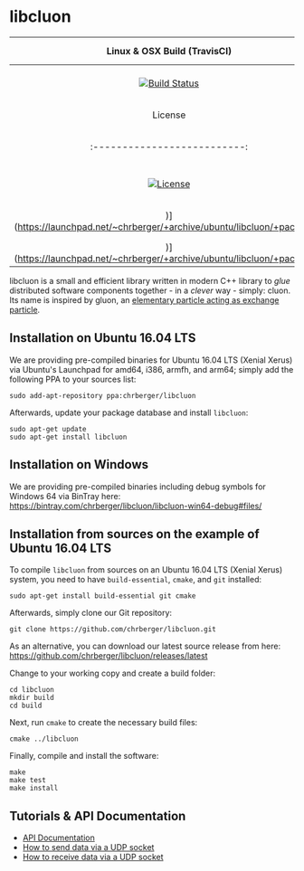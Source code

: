 # libcluon

| Linux & OSX Build (TravisCI) | Win64 Build (AppVeyor) | Test Coverage | Coverity Analysis | CII Best Practices |
| :--------------------------: | :--------------------: | :-----------: | :---------------: | :----------------: |
| [![Build Status](https://travis-ci.org/chrberger/libcluon.svg?branch=master)](https://travis-ci.org/chrberger/libcluon) | [![Build status](https://ci.appveyor.com/api/projects/status/n33il43mb6ot5422/branch/master?svg=true)](https://ci.appveyor.com/project/chrberger/libcluon/branch/master) | [![codecov](https://codecov.io/gh/chrberger/libcluon/branch/master/graph/badge.svg)](https://codecov.io/gh/chrberger/libcluon) | [![Coverity Scan](https://scan.coverity.com/projects/14014/badge.svg)]() | [![CII Best Practices](https://bestpractices.coreinfrastructure.org/projects/1479/badge)](https://bestpractices.coreinfrastructure.org/projects/1479) |
| License | Documentation | Ubuntu (x86_64) | Ubuntu (armhf) | -- |
| :--------------------------: | :--------------------: | :-----------: | :---------------: | :----------------: |
| [![License](https://img.shields.io/badge/license-GPL--3-blue.svg)](https://raw.githubusercontent.com/chrberger/libcluon/master/LICENSE) | [![API documentation](https://img.shields.io/badge/docs-latest-blue.svg)](http://tiny-dnn.readthedocs.io/)  | [![Ubuntu (x86_64)](https://img.shields.io/badge/deb-x86__64-blue.svg
)](https://launchpad.net/~chrberger/+archive/ubuntu/libcluon/+packages) | [![Ubuntu (armhf)](https://img.shields.io/badge/deb-armhf-blue.svg
)](https://launchpad.net/~chrberger/+archive/ubuntu/libcluon/+packages) | -- |

libcluon is a small and efficient library written in modern C++ library to _glue_ distributed software components together - in a _clever_ way - simply: cluon. Its name is inspired by gluon, an [elementary particle acting as exchange particle](https://en.wikipedia.org/wiki/Gluon).

## Installation on Ubuntu 16.04 LTS

We are providing pre-compiled binaries for Ubuntu 16.04 LTS (Xenial Xerus) via Ubuntu's Launchpad for amd64, i386, armfh, and arm64; simply add the following PPA to your sources list:

```
sudo add-apt-repository ppa:chrberger/libcluon
```

Afterwards, update your package database and install `libcluon`:

```
sudo apt-get update
sudo apt-get install libcluon
```

## Installation on Windows

We are providing pre-compiled binaries including debug symbols for Windows 64 via BinTray here: https://bintray.com/chrberger/libcluon/libcluon-win64-debug#files/

## Installation from sources on the example of Ubuntu 16.04 LTS

To compile `libcluon` from sources on an Ubuntu 16.04 LTS (Xenial Xerus) system, you need to have `build-essential`, `cmake`, and `git` installed:

```
sudo apt-get install build-essential git cmake
```

Afterwards, simply clone our Git repository:

```
git clone https://github.com/chrberger/libcluon.git
```

As an alternative, you can download our latest source release from here: https://github.com/chrberger/libcluon/releases/latest

Change to your working copy and create a build folder:

```
cd libcluon
mkdir build
cd build
```

Next, run `cmake` to create the necessary build files:

```
cmake ../libcluon
```

Finally, compile and install the software:

```
make
make test
make install
```

## Tutorials & API Documentation

* [API Documentation](https://chrberger.github.io/libcluon/)
* [How to send data via a UDP socket](docs/cluon-UDPSender.md)
* [How to receive data via a UDP socket](docs/cluon-UDPReceiver.md)
